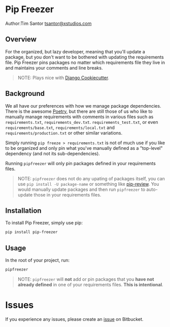 # Pip Freezer
Author:Tim Santor <tsantor@xstudios.com>

## Overview
For the organized, but lazy developer, meaning that you'll update a package, but you don't want to be bothered with updating the requirements file. Pip Freezer pins packages no matter which requirements file they live in and maintains your comments and line breaks.

> NOTE: Plays nice with [Django Cookiecutter](https://github.com/pydanny/cookiecutter-django).


## Background
We all have our preferences with how we manage package dependencies. There is the awesome [Poetry](https://python-poetry.org/), but there are still those of us who like to manually manage requirements with comments in various files such as `requirements.txt`, `requirements_dev.txt`. `requirements_test.txt`, or even `requirements/base.txt`, `requirements/local.txt` and `requirements/production.txt` or other similar variations.

Simply running `pip freeze > requirements.txt` is not of much use if you like to be organized and only pin what you've manually defined as a "top-level" dependency (and not its sub-dependencies).

Running `pipfreezer` will only pin packages defined in your requirements files.

> NOTE: `pipfreezer` does not do any upating of packages itself, you can use `pip install -U package-name` or something like [pip-review](https://pypi.org/project/pip-review/). You would manually update packages and then run `pipfreezer` to auto-update those in your requirements files.

## Installation
To install Pip Freezer, simply use pip:

```bash
pip install pip-freezer
```

## Usage
In the root of your project, run:

```bash
pipfreezer
```

> NOTE: `pipfreezer` will **not** add or pin packages that you **have not already defined** in one of your requirements files. **This is intentional**.

# Issues
If you experience any issues, please create an [issue](https://bitbucket.org/tsantor/pip-freezer/issues) on Bitbucket.
